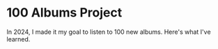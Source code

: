 # 100 Albums Project

In 2024, I made it my goal to listen to 100 new albums. Here's what I've learned. 